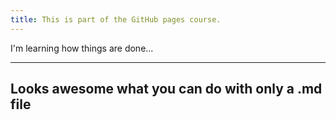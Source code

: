 ```yaml
---
title: This is part of the GitHub pages course.
---
```


I'm learning how things are done...


---
Looks awesome what you can do with only a .md file
---
